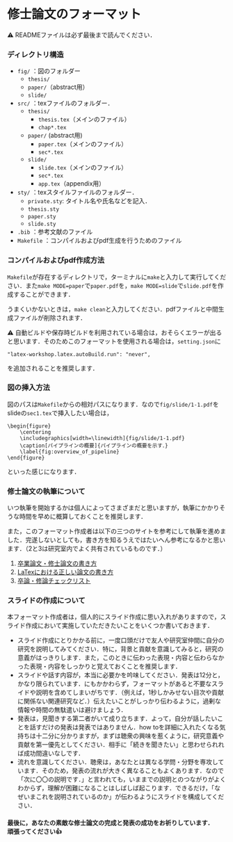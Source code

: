 # 修士論文のフォーマット

⚠ READMEファイルは必ず最後まで読んでください．

### ディレクトリ構造

- `fig/` ：図のフォルダー
    - `thesis/`
    - `paper/`（abstract用）
    - `slide/`
- `src/` ：texファイルのフォルダー．
    - `thesis/`
        - `thesis.tex`（メインのファイル）
        - `chap*.tex`
    - `paper/` (abstract用)
        - `paper.tex`（メインのファイル）
        - `sec*.tex`
    - `slide/`
        - `slide.tex`（メインのファイル）
        - `sec*.tex`
        - `app.tex`（appendix用）
- `sty/` ：texスタイルファイルのフォルダー．
    - `private.sty`: タイトル名や氏名などを記入．
    - `thesis.sty`
    - `paper.sty`
    - `slide.sty`
- `.bib` ：参考文献のファイル
- `Makefile` ：コンパイルおよびpdf生成を行うためのファイル

### コンパイルおよびpdf作成方法

`Makefile`が存在するディレクトリで，ターミナルに`make`と入力して実行してください．また`make MODE=paper`で`paper.pdf`を，`make MODE=slide`で`slide.pdf`を作成することができます．

うまくいかないときは，`make clean`と入力してください．pdfファイルと中間生成ファイルが削除されます．

⚠ 自動ビルドや保存時ビルドを利用されている場合は，おそらくエラーが出ると思います．そのためこのフォーマットを使用される場合は，`setting.json`に
```
"latex-workshop.latex.autoBuild.run": "never",
```
を追加されることを推奨します．

### 図の挿入方法

図のパスは`Makefile`からの相対パスになります．なので`fig/slide/1-1.pdf`をslideの`sec1.tex`で挿入したい場合は，
```
\begin{figure}
    \centering
    \includegraphics[width=\linewidth]{fig/slide/1-1.pdf}
    \caption[パイプラインの概要]{パイプラインの概要を示す．}
    \label{fig:overview_of_pipeline}
\end{figure}
```
といった感じになります．

### 修士論文の執筆について 

いつ執筆を開始するかは個人によってさまざまだと思いますが，執筆にかかりそうな時間を早めに概算しておくことを推奨します．

また，このフォーマット作成者は以下の三つのサイトを参考にして執筆を進めました．完遂しないとしても，書き方を知るうえではたいへん参考になるかと思います．（2と3は研究室内でよく共有されているものです．）

1. [卒業論文・修士論文の書き方](https://www.graco.c.u-tokyo.ac.jp/labs/morihata/thesis_memo.htm)
2. [LaTexにおける正しい論文の書き方](https://qiita.com/birdwatcher/items/5ec42b35d84d3ee2ffbb)
3. [卒論・修論チェックリスト](https://qiita.com/tttamaki/items/f553e4cb9f4f08cc8872)

### スライドの作成について

本フォーマット作成者は，個人的にスライド作成に思い入れがありますので，スライド作成において実施していただきたいことをいくつか書いておきます．

- スライド作成にとりかかる前に，一度口頭だけで友人や研究室仲間に自分の研究を説明してみてください．特に，背景と貢献を意識してみると，研究の意義がはっきりします．また，このときに伝わった表現・内容と伝わらなかった表現・内容をしっかりと覚えておくことを推奨します．
- スライドや話す内容が，本当に必要かを吟味してください．発表は12分と，かなり限られています．にもかかわらず，フォーマットがあると不要なスライドや説明を含めてしまいがちです．（例えば，1秒しかみせない目次や貢献に関係ない関連研究など．）伝えたいことがしっかり伝わるように，過剰な情報や時間の無駄遣いは避けましょう．
- 発表は，見聞きする第二者がいて成り立ちます．よって，自分が話したいことを話すだけの発表は発表ではありません．how toを詳細に入れたくなる気持ちは十二分に分かりますが，まずは聴衆の興味を惹くように，研究意義や貢献を第一優先としてください．相手に「続きを聞きたい」と思わせられれば成功間違いなしです．
- 流れを意識してください．聴衆は，あなたとは異なる学問・分野を専攻しています．そのため，発表の流れが大きく異なることもよくあります．なので「次に〇〇の説明です．」と言われても，いままでの説明とのつながりがよくわからず，理解が困難になることはしばしば起こります．できるだけ，「なぜいまこれを説明されているのか」が伝わるようにスライドを構成してください．

#### 最後に，あなたの素敵な修士論文の完成と発表の成功をお祈りしています．<br>頑張ってください👍️